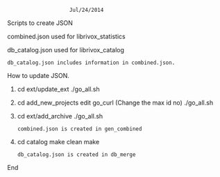 						Jul/24/2014
Scripts to create JSON

combined.json used for librivox_statistics

db_catalog.json used for librivox_catalog

	db_catalog.json includes information in combined.json.

How to update JSON.

1)	cd ext/update_ext
	./go_all.sh

2)	cd add_new_projects
	edit go_curl		(Change the max id no)
	./go_all.sh

3)	cd ext/add_archive
	./go_all.sh

		combined.json is created in gen_combined

4)	cd catalog
	make clean
	make

		db_catalog.json is created in db_merge

End
